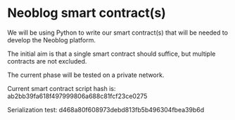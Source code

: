 # Neoblog smart contract(s)

We will be using Python to write our smart contract(s) that will be needed to develop the Neoblog platform.

The initial aim is that a single smart contract should suffice, but multiple contracts are not excluded.

The current phase will be tested on a private network.

Current smart contract script hash is: ab2bb39fa618f497999806a688c81fcf23ce0275

Serialization test: d468a80f608973debd813fb5b496304fbea39b6d